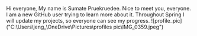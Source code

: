 Hi everyone,
My name is Sumate Pruekruedee.
Nice to meet you, everyone.
I am a new GitHub user trying to learn more about it.
Throughout Spring I will update my projects, so everyone can see my progress.
![profile_pic]("C:\Users\jeng_\OneDrive\Pictures\profiles pic\IMG_0359.jpeg")
